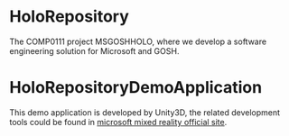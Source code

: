 # HoloRepository
The COMP0111 project MSGOSHHOLO, where we develop a software engineering solution for Microsoft and GOSH.
# HoloRepositoryDemoApplication
This demo application is developed by Unity3D, the related development tools could be found in [microsoft mixed reality official site](https://docs.microsoft.com/en-us/windows/mixed-reality/install-the-tools).